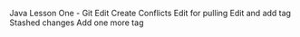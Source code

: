 Java Lesson One - Git
Edit
Create Conflicts
Edit for pulling
Edit and add tag
Stashed changes
Add one more tag